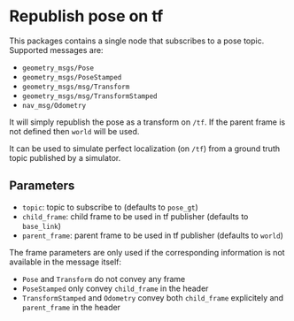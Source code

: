 # Republish pose on tf

This packages contains a single node that subscribes to a pose topic. Supported messages are:
- `geometry_msgs/Pose`
- `geometry_msgs/PoseStamped`
- `geometry_msgs/msg/Transform`
- `geometry_msgs/msg/TransformStamped`
- `nav_msg/Odometry`

It will simply republish the pose as a transform on `/tf`. If the parent frame is not defined then `world` will be used.

It can be used to simulate perfect localization (on `/tf`) from a ground truth topic published by a simulator.

## Parameters

- `topic`: topic to subscribe to (defaults to `pose_gt`)
- `child_frame`: child frame to be used in tf publisher (defaults to `base_link`)
- `parent_frame`: parent frame to be used in tf publisher (defaults to `world`)

The frame parameters are only used if the corresponding information is not available in the message itself:
- `Pose` and `Transform` do not convey any frame
- `PoseStamped` only convey `child_frame` in the header
- `TransformStamped` and `Odometry` convey both `child_frame` explicitely and `parent_frame` in the header
